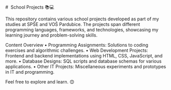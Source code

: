 #  School Projects 📚💻

This repository contains various school projects developed as part of my studies at SPŠE and VOŠ Pardubice. The projects span different programming languages, frameworks, and technologies, showcasing my learning journey and problem-solving skills.

Content Overview
	•	Programming Assignments: Solutions to coding exercises and algorithmic challenges.
	•	Web Development Projects: Frontend and backend implementations using HTML, CSS, JavaScript, and more.
	•	Database Designs: SQL scripts and database schemas for various applications.
	•	Other IT Projects: Miscellaneous experiments and prototypes in IT and programming.

Feel free to explore and learn. 😊
